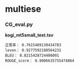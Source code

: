 # multiese


### CG_eval.py

**kogi_mt5small_test.tsv**

```
正答率： 0.7615489130434783
leven： 0.9277592108564231
BLEU： 0.8215428724406091
ROUGE_score： 0.9006635755474864
```
